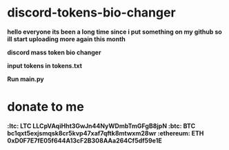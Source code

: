 # discord-tokens-bio-changer

**hello everyone its been a long time since i put something on my github so ill start uploading more again this month**

**discord mass token bio changer**

**input tokens in tokens.txt**

**Run main.py**

# donate to me

**:ltc: LTC
LLCpVAqiHht3GwJn44NyWDmbTmGFgB8jpN
:btc: BTC
bc1qxt5exjsmqsk8cr5kvp47xaf7qftk8mtwxm28wr
:ethereum: ETH
0xD0F7E7fE05f644A13cF2B308AAa264Cf5df59e1E**
